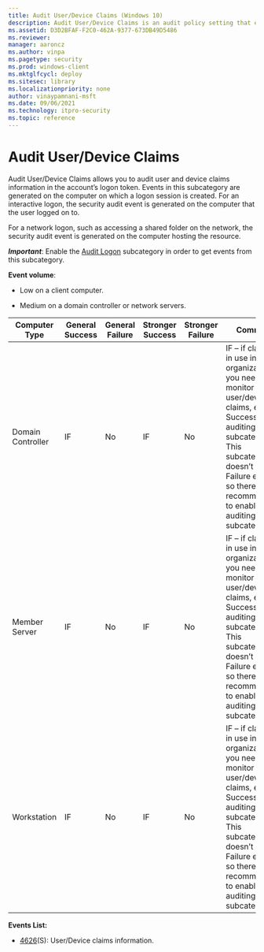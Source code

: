 ```yaml
---
title: Audit User/Device Claims (Windows 10)
description: Audit User/Device Claims is an audit policy setting that enables you to audit security events that are generated by user and device claims.
ms.assetid: D3D2BFAF-F2C0-462A-9377-673DB49D5486
ms.reviewer: 
manager: aaroncz
ms.author: vinpa
ms.pagetype: security
ms.prod: windows-client
ms.mktglfcycl: deploy
ms.sitesec: library
ms.localizationpriority: none
author: vinaypamnani-msft
ms.date: 09/06/2021
ms.technology: itpro-security
ms.topic: reference
---
```


# Audit User/Device Claims


Audit User/Device Claims allows you to audit user and device claims information in the account’s logon token. Events in this subcategory are generated on the computer on which a logon session is created. For an interactive logon, the security audit event is generated on the computer that the user logged on to.

For a network logon, such as accessing a shared folder on the network, the security audit event is generated on the computer hosting the resource.

***Important***: Enable the [Audit Logon](audit-logon.md) subcategory in order to get events from this subcategory.

**Event volume**:

-   Low on a client computer.

-   Medium on a domain controller or network servers.

| Computer Type     | General Success | General Failure | Stronger Success | Stronger Failure | Comments                                                                                                                                                                                                                                                                        |
|-------------------|-----------------|-----------------|------------------|------------------|---------------------------------------------------------------------------------------------------------------------------------------------------------------------------------------------------------------------------------------------------------------------------------|
| Domain Controller | IF              | No              | IF               | No               | IF – if claims are in use in your organization and you need to monitor user/device claims, enable Success auditing for this subcategory. <br>This subcategory doesn’t have Failure events, so there is no recommendation to enable Failure auditing for this subcategory. |
| Member Server     | IF              | No              | IF               | No               | IF – if claims are in use in your organization and you need to monitor user/device claims, enable Success auditing for this subcategory. <br>This subcategory doesn’t have Failure events, so there is no recommendation to enable Failure auditing for this subcategory. |
| Workstation       | IF              | No              | IF               | No               | IF – if claims are in use in your organization and you need to monitor user/device claims, enable Success auditing for this subcategory. <br>This subcategory doesn’t have Failure events, so there is no recommendation to enable Failure auditing for this subcategory. |

**Events List:**

-   [4626](event-4626.md)(S): User/Device claims information.

